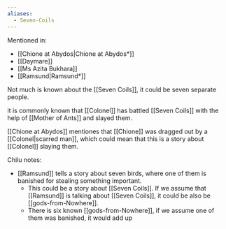 ```yaml
---
aliases:
  - Seven-Coils
---
```

Mentioned in:
- [[Chione at Abydos|Chione at Abydos*]]
- [[Daymare]]
- [[Ms Azita Bukhara]]
- [[Ramsund|Ramsund*]]

Not much is known about the [[Seven Coils]], it could be seven separate people.

it is commonly known that [[Colonel]] has battled [[Seven Coils]] with the help of [[Mother of Ants]] and slayed them.

[[Chione at Abydos]] mentiones that [[Chione]] was dragged out by a [[Colonel|scarred man]], which could mean that this is a story about [[Colonel]] slaying them.

Chilu notes:
- [[Ramsund]] tells a story about seven birds, where one of them is banished for stealing something important. 
	- This could be a story about [[Seven Coils]]. If we assume that [[Ramsund]] is talking about [[Seven Coils]], it could be also be [[gods-from-Nowhere]]. 
	- There is six known [[gods-from-Nowhere]], if we assume one of them was banished, it would add up